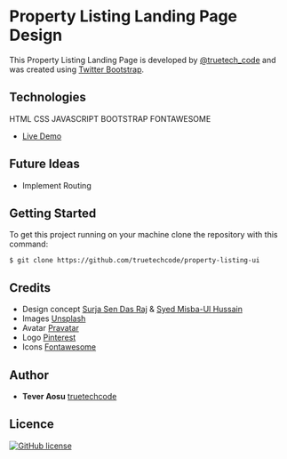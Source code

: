 # Property Listing Landing Page Design

This Property Listing Landing Page is developed by [@truetech_code](https://twitter.com/truetech_code) and was created using [Twitter Bootstrap](http://getbootstrap.com/).

## Technologies

  HTML
  CSS
  JAVASCRIPT
  BOOTSTRAP
  FONTAWESOME

- [Live Demo](https://property-agent.terveraosu.now.sh/)

## Future Ideas

- Implement Routing

## Getting Started

To get this project running on your machine clone the repository with this command: 

```
$ git clone https://github.com/truetechcode/property-listing-ui
```

## Credits

- Design concept [Surja Sen Das Raj](https://dribbble.com/raazcse) & [Syed Misba-Ul Hussain](https://dribbble.com/syedraju) 
- Images [Unsplash](https://unsplash.com/)
- Avatar [Pravatar](https://pravatar.cc/) 
- Logo [Pinterest](https://www.pinterest.com/pin/392657661238709415/)
- Icons [Fontawesome](https://fontawesome.com/)

## Author

* **Tever Aosu** [truetechcode](https://github.com/truetechcode)

## Licence

[![GitHub license](https://img.shields.io/badge/license-MIT-blue.svg)](http://getbootstrap.com/)
